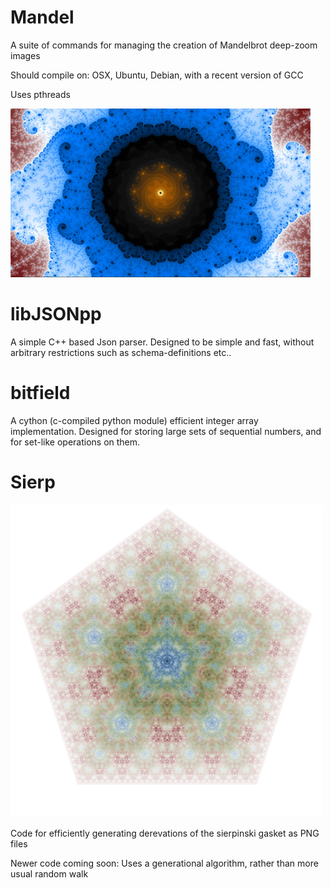 Mandel
======

A suite of commands for managing the creation of Mandelbrot deep-zoom images

Should compile on:  OSX, Ubuntu, Debian, with a recent version of GCC

Uses pthreads

![](http://github.com/stestagg/Personal/raw/master/Mandel/samples/4074_small.jpg)


libJSONpp
=========

A simple C++ based Json parser.  Designed to be simple and fast, without arbitrary restrictions such as schema-definitions etc..


bitfield
========
A cython (c-compiled python module) efficient integer array implementation.  Designed for storing large sets of sequential numbers, and for set-like operations on them.


Sierp
=====

![](http://github.com/stestagg/Personal/raw/master/Sierp/samples/small.png)

Code for efficiently generating derevations of the sierpinski gasket as PNG files

Newer code coming soon: Uses a generational algorithm, rather than more usual random walk
